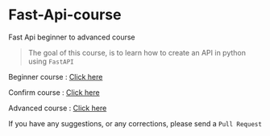 # Fast-Api-course

Fast Api beginner to advanced course

> The goal of this course, is to learn how to create an API in python using `FastAPI`

Beginner course : [Click here](https://github.com/PierroD/Fast-Api-course/tree/feat/beginner-course)

Confirm course : [Click here](https://github.com/PierroD/Fast-Api-course/tree/feat/confirm-course)

Advanced course : [Click here](https://github.com/PierroD/Fast-Api-course/tree/feat/advanced-course)


If you have any suggestions, or any corrections, please send a `Pull Request`